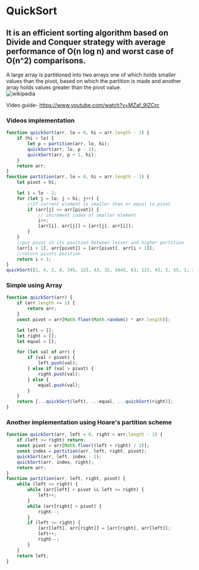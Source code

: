# QuickSort

## It is an efficient sorting algorithm based on Divide and Conquer strategy with average performance of O(n log n) and worst case of O(n^2) comparisons.

A large array is partitioned into two arrays one of which holds smaller values than the pivot, based on which the partition is made and another array holds values greater than the pivot value.  
![wikipedia](https://upload.wikimedia.org/wikipedia/commons/6/6a/Sorting_quicksort_anim.gif)

Video guide- https://www.youtube.com/watch?v=MZaf_9IZCrc

### Videos implementation

```javascript
function quickSort(arr, lo = 0, hi = arr.length - 1) {
	if (hi > lo) {
		let p = partition(arr, lo, hi);
		quickSort(arr, lo, p - 1);
		quickSort(arr, p + 1, hi);
	}
	return arr;
}
function partition(arr, lo = 0, hi = arr.length - 1) {
	let pivot = hi;

	let i = lo - 1;
	for (let j = lo; j < hi; j++) {
		//If current element is smaller than or equal to pivot
		if (arr[j] <= arr[pivot]) {
			// increment index of smaller element
			i++;
			[arr[i], arr[j]] = [arr[j], arr[i]];
		}
	}
	//put pivot in its position between lesser and higher partition
	[arr[i + 1], arr[pivot]] = [arr[pivot], arr[i + 1]];
	//return pivots position
	return i + 1;
}
quickSort([1, 4, 2, 8, 345, 123, 43, 32, 5643, 63, 123, 43, 2, 55, 1, 234, 92]);
```

### Simple using Array

```javascript
function quickSort(arr) {
	if (arr.length <= 1) {
		return arr;
	}
	const pivot = arr[Math.floor(Math.random() * arr.length)];

	let left = [];
	let right = [];
	let equal = [];

	for (let val of arr) {
		if (val < pivot) {
			left.push(val);
		} else if (val > pivot) {
			right.push(val);
		} else {
			equal.push(val);
		}
	}
	return [...quickSort(left), ...equal, ...quickSort(right)];
}
```

### Another implementation using Hoare's partition scheme

```javascript
function quickSort(arr, left = 0, right = arr.length - 1) {
	if (left >= right) return;
	const pivot = arr[Math.floor((left + right) / 2)];
	const index = partition(arr, left, right, pivot);
	quickSort(arr, left, index - 1);
	quickSort(arr, index, right);
	return arr;
}
function partition(arr, left, right, pivot) {
	while (left <= right) {
		while (arr[left] < pivot && left <= right) {
			left++;
		}
		while (arr[right] > pivot) {
			right--;
		}
		if (left <= right) {
			[arr[left], arr[right]] = [arr[right], arr[left]];
			left++;
			right--;
		}
	}
	return left;
}
```
